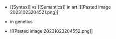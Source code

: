 - [[Syntax]] vs [[Semantics]] in art
![[Pasted image 20231023204521.png]]

- in genetics
- ![[Pasted image 20231023204552.png]]